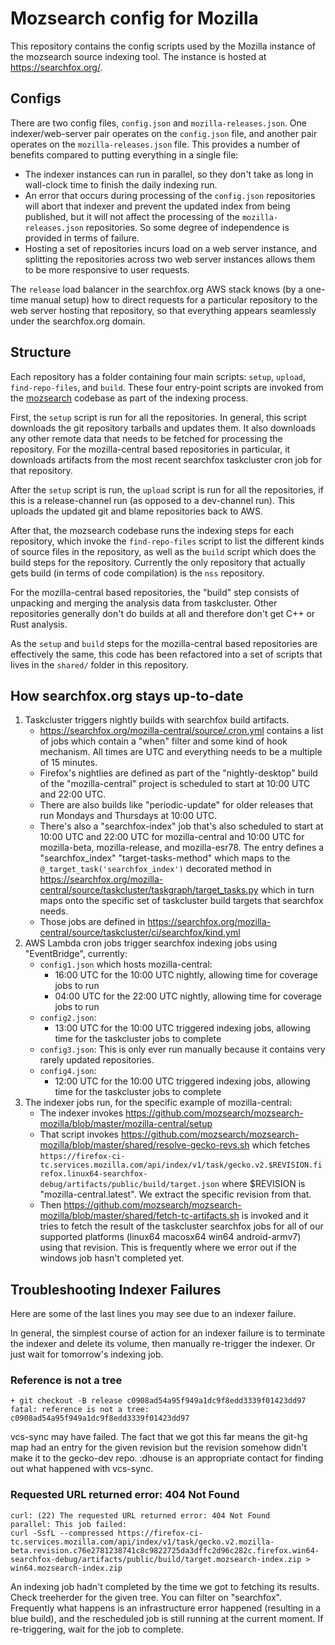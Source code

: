 # Mozsearch config for Mozilla

This repository contains the config scripts used by the Mozilla instance of
the mozsearch source indexing tool. The instance is hosted at
https://searchfox.org/.

## Configs

There are two config files, `config.json` and `mozilla-releases.json`. One
indexer/web-server pair operates on the `config.json` file, and another
pair operates on the `mozilla-releases.json` file. This provides a number
of benefits compared to putting everything in a single file:
- The indexer instances can run in parallel, so they don't take as long
  in wall-clock time to finish the daily indexing run.
- An error that occurs during processing of the `config.json` repositories
  will abort that indexer and prevent the updated index from being published,
  but it will not affect the processing of the `mozilla-releases.json`
  repositories. So some degree of independence is provided in terms of
  failure.
- Hosting a set of repositories incurs load on a web server instance, and
  splitting the repositories across two web server instances allows them
  to be more responsive to user requests.

The `release` load balancer in the searchfox.org AWS stack knows (by a
one-time manual setup) how to direct requests for a particular repository
to the web server hosting that repository, so that everything appears
seamlessly under the searchfox.org domain.

## Structure

Each repository has a folder containing four main scripts: `setup`, `upload`,
`find-repo-files`, and `build`. These four entry-point scripts are invoked from the
[mozsearch](https://github.com/mozsearch/mozsearch) codebase as part of the
indexing process.

First, the `setup` script is run for all the repositories. In general, this
script downloads the git repository tarballs and updates them. It also downloads
any other remote data that needs to be fetched for processing the repository.
For the mozilla-central based repositories in particular, it downloads artifacts
from the most recent searchfox taskcluster cron job for that repository.

After the `setup` script is run, the `upload` script is run for all the
repositories, if this is a release-channel run (as opposed to a dev-channel run).
This uploads the updated git and blame repositories back to AWS.

After that, the mozsearch codebase runs the indexing steps for each repository,
which invoke the `find-repo-files` script to list the different kinds of source
files in the repository, as well as the `build` script which does the
build steps for the repository. Currently the only repository that actually
gets build (in terms of code compilation) is the `nss` repository.

For the mozilla-central based repositories, the "build" step consists of
unpacking and merging the analysis data from taskcluster. Other repositories
generally don't do builds at all and therefore don't get C++ or Rust analysis.

As the `setup` and `build` steps for the mozilla-central based repositories
are effectively the same, this code has been refactored into a set of scripts
that lives in the `shared/` folder in this repository.

## How searchfox.org stays up-to-date

1. Taskcluster triggers nightly builds with searchfox build artifacts.
   - https://searchfox.org/mozilla-central/source/.cron.yml contains a list of
     jobs which contain a "when" filter and some kind of hook mechanism.  All
     times are UTC and everything needs to be a multiple of 15 minutes.
   - Firefox's nightlies are defined as part of the "nightly-desktop" build
     of the "mozilla-central" project is scheduled to start at 10:00 UTC and
     22:00 UTC.
   - There are also builds like "periodic-update" for older releases that run
     Mondays and Thursdays at 10:00 UTC.
   - There's also a "searchfox-index" job that's also scheduled to start at
     10:00 UTC and 22:00 UTC for mozilla-central and 10:00 UTC for mozilla-beta,
     mozilla-release, and mozilla-esr78.  The entry
     defines a "searchfox_index" "target-tasks-method" which maps to the
     `@_target_task('searchfox_index')` decorated method in
     https://searchfox.org/mozilla-central/source/taskcluster/taskgraph/target_tasks.py
     which in turn maps onto the specific set of taskcluster build targets that
     searchfox needs.
   - Those jobs are defined in
     https://searchfox.org/mozilla-central/source/taskcluster/ci/searchfox/kind.yml
2. AWS Lambda cron jobs trigger searchfox indexing jobs using "EventBridge", currently:
   - `config1.json` which hosts mozilla-central:
     - 16:00 UTC for the 10:00 UTC nightly, allowing time for coverage jobs to run
     - 04:00 UTC for the 22:00 UTC nightly, allowing time for coverage jobs to run
   - `config2.json`:
     - 13:00 UTC for the 10:00 UTC triggered indexing jobs, allowing time for the taskcluster jobs to complete
   - `config3.json`: This is only ever run manually because it contains very rarely updated repositories.
   - `config4.json`:
     - 12:00 UTC for the 10:00 UTC triggered indexing jobs, allowing time for the taskcluster jobs to complete
3. The indexer jobs run, for the specific example of mozilla-central:
   - The indexer invokes https://github.com/mozsearch/mozsearch-mozilla/blob/master/mozilla-central/setup
   - That script invokes https://github.com/mozsearch/mozsearch-mozilla/blob/master/shared/resolve-gecko-revs.sh which fetches
     `https://firefox-ci-tc.services.mozilla.com/api/index/v1/task/gecko.v2.$REVISION.firefox.linux64-searchfox-debug/artifacts/public/build/target.json`
     where $REVISION is "mozilla-central.latest".  We extract the specific revision from that.
   - Then https://github.com/mozsearch/mozsearch-mozilla/blob/master/shared/fetch-tc-artifacts.sh
     is invoked and it tries to fetch the result of the taskcluster searchfox jobs
     for all of our supported platforms (linux64 macosx64 win64 android-armv7)
     using that revision.  This is frequently where we error out if the windows job
     hasn't completed yet.

## Troubleshooting Indexer Failures

Here are some of the last lines you may see due to an indexer failure.

In general, the simplest course of action for an indexer failure is to terminate
the indexer and delete its volume, then manually re-trigger the indexer.  Or
just wait for tomorrow's indexing job.

### Reference is not a tree

```
+ git checkout -B release c0908ad54a95f949a1dc9f8edd3339f01423dd97
fatal: reference is not a tree: c0908ad54a95f949a1dc9f8edd3339f01423dd97
```

vcs-sync may have failed.  The fact that we got this far means the git-hg map
had an entry for the given revision but the revision somehow didn't make it to
the gecko-dev repo.  :dhouse is an appropriate contact for finding out what
happened with vcs-sync.

### Requested URL returned error: 404 Not Found

```
curl: (22) The requested URL returned error: 404 Not Found
parallel: This job failed:
curl -SsfL --compressed https://firefox-ci-tc.services.mozilla.com/api/index/v1/task/gecko.v2.mozilla-beta.revision.c76e2781238741c8c9822725da3dffc2d96c282c.firefox.win64-searchfox-debug/artifacts/public/build/target.mozsearch-index.zip > win64.mozsearch-index.zip
```

An indexing job hadn't completed by the time we got to fetching its results.
Check treeherder for the given tree.  You can filter on "searchfox".  Frequently
what happens is an infrastructure error happened (resulting in a blue build),
and the rescheduled job is still running at the current moment.  If
re-triggering, wait for the job to complete.
